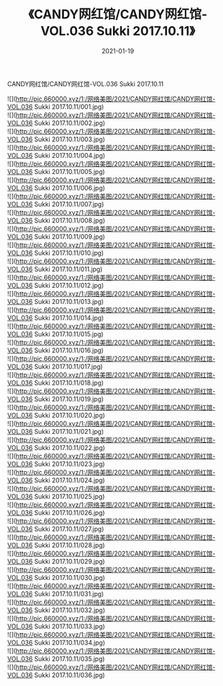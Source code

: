 ﻿---
layout: post
title:  《CANDY网红馆/CANDY网红馆-VOL.036 Sukki 2017.10.11》
date:   2021-01-19
img: http://pic.660000.xyz/1:/网络美图/2021/CANDY网红馆/CANDY网红馆-VOL.036 Sukki 2017.10.11/000.jpg
categories: [美女, 清纯, 唯美]
---

CANDY网红馆/CANDY网红馆-VOL.036 Sukki 2017.10.11

 ![](http://pic.660000.xyz/1:/网络美图/2021/CANDY网红馆/CANDY网红馆-VOL.036 Sukki 2017.10.11/001.jpg) <br>![](http://pic.660000.xyz/1:/网络美图/2021/CANDY网红馆/CANDY网红馆-VOL.036 Sukki 2017.10.11/002.jpg) <br>![](http://pic.660000.xyz/1:/网络美图/2021/CANDY网红馆/CANDY网红馆-VOL.036 Sukki 2017.10.11/003.jpg) <br>![](http://pic.660000.xyz/1:/网络美图/2021/CANDY网红馆/CANDY网红馆-VOL.036 Sukki 2017.10.11/004.jpg) <br>![](http://pic.660000.xyz/1:/网络美图/2021/CANDY网红馆/CANDY网红馆-VOL.036 Sukki 2017.10.11/005.jpg) <br>![](http://pic.660000.xyz/1:/网络美图/2021/CANDY网红馆/CANDY网红馆-VOL.036 Sukki 2017.10.11/006.jpg) <br>![](http://pic.660000.xyz/1:/网络美图/2021/CANDY网红馆/CANDY网红馆-VOL.036 Sukki 2017.10.11/007.jpg) <br>![](http://pic.660000.xyz/1:/网络美图/2021/CANDY网红馆/CANDY网红馆-VOL.036 Sukki 2017.10.11/008.jpg) <br>![](http://pic.660000.xyz/1:/网络美图/2021/CANDY网红馆/CANDY网红馆-VOL.036 Sukki 2017.10.11/009.jpg) <br>![](http://pic.660000.xyz/1:/网络美图/2021/CANDY网红馆/CANDY网红馆-VOL.036 Sukki 2017.10.11/010.jpg) <br>![](http://pic.660000.xyz/1:/网络美图/2021/CANDY网红馆/CANDY网红馆-VOL.036 Sukki 2017.10.11/011.jpg) <br>![](http://pic.660000.xyz/1:/网络美图/2021/CANDY网红馆/CANDY网红馆-VOL.036 Sukki 2017.10.11/012.jpg) <br>![](http://pic.660000.xyz/1:/网络美图/2021/CANDY网红馆/CANDY网红馆-VOL.036 Sukki 2017.10.11/013.jpg) <br>![](http://pic.660000.xyz/1:/网络美图/2021/CANDY网红馆/CANDY网红馆-VOL.036 Sukki 2017.10.11/014.jpg) <br>![](http://pic.660000.xyz/1:/网络美图/2021/CANDY网红馆/CANDY网红馆-VOL.036 Sukki 2017.10.11/015.jpg) <br>![](http://pic.660000.xyz/1:/网络美图/2021/CANDY网红馆/CANDY网红馆-VOL.036 Sukki 2017.10.11/016.jpg) <br>![](http://pic.660000.xyz/1:/网络美图/2021/CANDY网红馆/CANDY网红馆-VOL.036 Sukki 2017.10.11/017.jpg) <br>![](http://pic.660000.xyz/1:/网络美图/2021/CANDY网红馆/CANDY网红馆-VOL.036 Sukki 2017.10.11/018.jpg) <br>![](http://pic.660000.xyz/1:/网络美图/2021/CANDY网红馆/CANDY网红馆-VOL.036 Sukki 2017.10.11/019.jpg) <br>![](http://pic.660000.xyz/1:/网络美图/2021/CANDY网红馆/CANDY网红馆-VOL.036 Sukki 2017.10.11/020.jpg) <br>![](http://pic.660000.xyz/1:/网络美图/2021/CANDY网红馆/CANDY网红馆-VOL.036 Sukki 2017.10.11/021.jpg) <br>![](http://pic.660000.xyz/1:/网络美图/2021/CANDY网红馆/CANDY网红馆-VOL.036 Sukki 2017.10.11/022.jpg) <br>![](http://pic.660000.xyz/1:/网络美图/2021/CANDY网红馆/CANDY网红馆-VOL.036 Sukki 2017.10.11/023.jpg) <br>![](http://pic.660000.xyz/1:/网络美图/2021/CANDY网红馆/CANDY网红馆-VOL.036 Sukki 2017.10.11/024.jpg) <br>![](http://pic.660000.xyz/1:/网络美图/2021/CANDY网红馆/CANDY网红馆-VOL.036 Sukki 2017.10.11/025.jpg) <br>![](http://pic.660000.xyz/1:/网络美图/2021/CANDY网红馆/CANDY网红馆-VOL.036 Sukki 2017.10.11/026.jpg) <br>![](http://pic.660000.xyz/1:/网络美图/2021/CANDY网红馆/CANDY网红馆-VOL.036 Sukki 2017.10.11/027.jpg) <br>![](http://pic.660000.xyz/1:/网络美图/2021/CANDY网红馆/CANDY网红馆-VOL.036 Sukki 2017.10.11/028.jpg) <br>![](http://pic.660000.xyz/1:/网络美图/2021/CANDY网红馆/CANDY网红馆-VOL.036 Sukki 2017.10.11/029.jpg) <br>![](http://pic.660000.xyz/1:/网络美图/2021/CANDY网红馆/CANDY网红馆-VOL.036 Sukki 2017.10.11/030.jpg) <br>![](http://pic.660000.xyz/1:/网络美图/2021/CANDY网红馆/CANDY网红馆-VOL.036 Sukki 2017.10.11/031.jpg) <br>![](http://pic.660000.xyz/1:/网络美图/2021/CANDY网红馆/CANDY网红馆-VOL.036 Sukki 2017.10.11/032.jpg) <br>![](http://pic.660000.xyz/1:/网络美图/2021/CANDY网红馆/CANDY网红馆-VOL.036 Sukki 2017.10.11/033.jpg) <br>![](http://pic.660000.xyz/1:/网络美图/2021/CANDY网红馆/CANDY网红馆-VOL.036 Sukki 2017.10.11/034.jpg) <br>![](http://pic.660000.xyz/1:/网络美图/2021/CANDY网红馆/CANDY网红馆-VOL.036 Sukki 2017.10.11/035.jpg) <br>![](http://pic.660000.xyz/1:/网络美图/2021/CANDY网红馆/CANDY网红馆-VOL.036 Sukki 2017.10.11/036.jpg) <br>